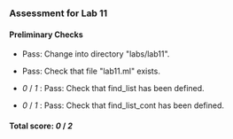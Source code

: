 ### Assessment for Lab 11

#### Preliminary Checks

+ Pass: Change into directory "labs/lab11".

+ Pass: Check that file "lab11.ml" exists.

+  _0_ / _1_ : Pass: Check that find_list has been defined.

    

+  _0_ / _1_ : Pass: Check that find_list_cont has been defined.

    

#### Total score: _0_ / _2_

